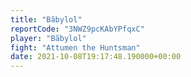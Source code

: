 ```yaml
---
title: "Bãbylol"
reportCode: "3NWZ9pcKAbYPfqxC"
player: "Bãbylol"
fight: "Attumen the Huntsman"
date: 2021-10-08T19:17:48.190000+00:00
---
```

